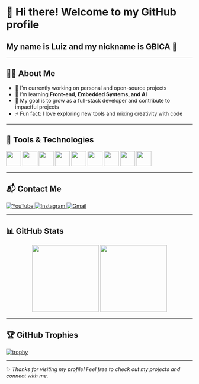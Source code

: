 # 👋 Hi there! Welcome to my GitHub profile  
## My name is Luiz and my nickname is **GBICA** 🚀

---

## 🧑‍💻 About Me
- 🔭 I’m currently working on personal and open-source projects  
- 🌱 I’m learning **Front-end, Embedded Systems, and AI**  
- 🎯 My goal is to grow as a full-stack developer and contribute to impactful projects  
- ⚡ Fun fact: I love exploring new tools and mixing creativity with code  

---

## 🔧 Tools & Technologies  

<p align="left">
  <img src="https://cdn.jsdelivr.net/gh/devicons/devicon@latest/icons/arduino/arduino-original-wordmark.svg" width="40" />
  <img src="https://cdn.jsdelivr.net/gh/devicons/devicon@latest/icons/css3/css3-original-wordmark.svg" width="40" />
  <img src="https://cdn.jsdelivr.net/gh/devicons/devicon/icons/javascript/javascript-original.svg" width="40"/>
  <img src="https://cdn.jsdelivr.net/gh/devicons/devicon/icons/python/python-original.svg" width="40"/>
  <img src="https://cdn.jsdelivr.net/gh/devicons/devicon/icons/git/git-original.svg" width="40"/>
  <img src="https://cdn.jsdelivr.net/gh/devicons/devicon@latest/icons/filezilla/filezilla-plain.svg" width="40" />

  <img src="https://cdn.jsdelivr.net/gh/devicons/devicon@latest/icons/firebase/firebase-original-wordmark.svg" width="40" />
  
  <img src="https://cdn.jsdelivr.net/gh/devicons/devicon@latest/icons/github/github-original.svg" width="40" />
  
   <img src="https://cdn.jsdelivr.net/gh/devicons/devicon@latest/icons/html5/html5-original-wordmark.svg" width="40" />
          
          
          
</p>

---

## 📬 Contact Me  

<div>
  <a href="https://youtube.com/@patodkt?si=XXw8xaQTK1xRCr1i" target="_blank">
    <img loading="lazy" src="https://img.shields.io/badge/YouTube-FF0000?style=for-the-badge&logo=youtube&logoColor=white" alt="YouTube">
  </a>

  <a href="https://instagram.com/luizb.244" target="_blank">
    <img loading="lazy" src="https://img.shields.io/badge/-Instagram-%23E4405F?style=for-the-badge&logo=instagram&logoColor=white" alt="Instagram">
  </a>

  <a href="mailto:gileaderbica10@gmail.com">
    <img loading="lazy" src="https://img.shields.io/badge/Gmail-D14836?style=for-the-badge&logo=gmail&logoColor=white" alt="Gmail">
  </a>
</div>

---

## 📊 GitHub Stats  

<div align="center">
  <img loading="lazy" height="180em" src="https://github-readme-stats.vercel.app/api?username=Luizbic&show_icons=true&theme=dracula&include_all_commits=true&count_private=true"/>
  <img loading="lazy" height="180em" src="https://github-readme-stats.vercel.app/api/top-langs/?username=Luizbic&layout=compact&langs_count=7&theme=dracula"/>
</div>

---

## 🏆 GitHub Trophies  

[![trophy](https://github-profile-trophy.vercel.app/?username=Luizbic&theme=radical&no-frame=true&no-bg=true&title=Stars,Commit,Followers)](https://github.com/ryo-ma/github-profile-trophy)

---

✨ _Thanks for visiting my profile! Feel free to check out my projects and connect with me._
